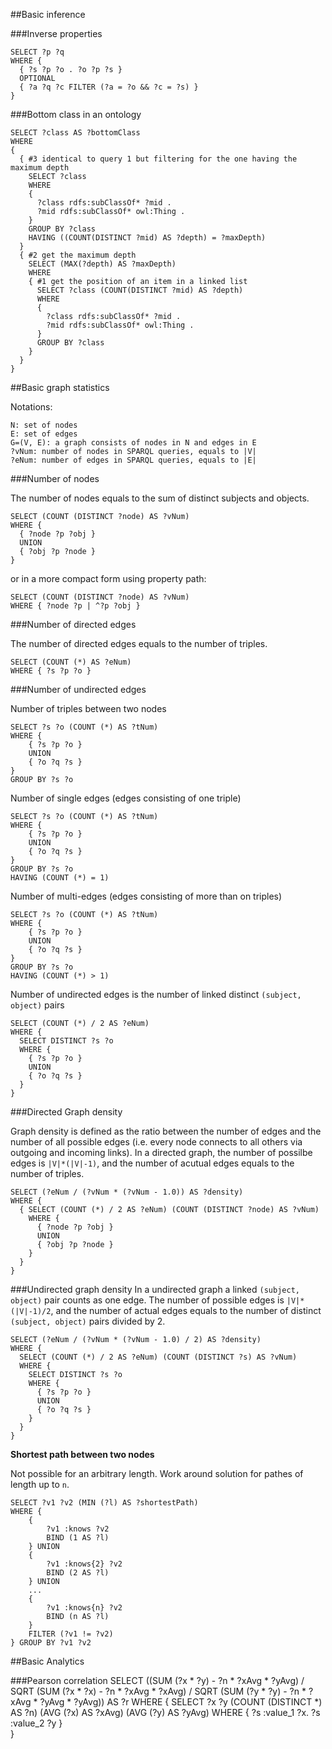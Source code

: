 ##Basic inference

###Inverse properties

    SELECT ?p ?q
    WHERE {
      { ?s ?p ?o . ?o ?p ?s }
      OPTIONAL 
      { ?a ?q ?c FILTER (?a = ?o && ?c = ?s) }
    }

###Bottom class in an ontology

    SELECT ?class AS ?bottomClass
    WHERE
    {
      { #3 identical to query 1 but filtering for the one having the maximum depth
        SELECT ?class 
        WHERE
        {
          ?class rdfs:subClassOf* ?mid . 
          ?mid rdfs:subClassOf* owl:Thing .
        } 
        GROUP BY ?class
        HAVING ((COUNT(DISTINCT ?mid) AS ?depth) = ?maxDepth)
      }
      { #2 get the maximum depth
        SELECT (MAX(?depth) AS ?maxDepth)
        WHERE
        { #1 get the position of an item in a linked list 
          SELECT ?class (COUNT(DISTINCT ?mid) AS ?depth)
          WHERE
          {
            ?class rdfs:subClassOf* ?mid . 
            ?mid rdfs:subClassOf* owl:Thing .
          } 
          GROUP BY ?class
        }
      }
    }

##Basic graph statistics

Notations:

    N: set of nodes
    E: set of edges
    G=(V, E): a graph consists of nodes in N and edges in E
    ?vNum: number of nodes in SPARQL queries, equals to |V|
    ?eNum: number of edges in SPARQL queries, equals to |E|

###Number of nodes

The number of nodes equals to the sum of distinct subjects and objects.

    SELECT (COUNT (DISTINCT ?node) AS ?vNum)
    WHERE { 
      { ?node ?p ?obj }
      UNION
      { ?obj ?p ?node }
    }

or in a more compact form using property path:

    SELECT (COUNT (DISTINCT ?node) AS ?vNum)
    WHERE { ?node ?p | ^?p ?obj }

###Number of directed edges

The number of directed edges equals to the number of triples.

    SELECT (COUNT (*) AS ?eNum)
    WHERE { ?s ?p ?o }

###Number of undirected edges

Number of triples between two nodes

    SELECT ?s ?o (COUNT (*) AS ?tNum)
    WHERE {
        { ?s ?p ?o }
        UNION
        { ?o ?q ?s }
    }
    GROUP BY ?s ?o

Number of single edges (edges consisting of one triple)

    SELECT ?s ?o (COUNT (*) AS ?tNum)
    WHERE {
        { ?s ?p ?o }
        UNION
        { ?o ?q ?s }
    }
    GROUP BY ?s ?o
    HAVING (COUNT (*) = 1)

Number of multi-edges (edges consisting of more than on triples)

    SELECT ?s ?o (COUNT (*) AS ?tNum)
    WHERE {
        { ?s ?p ?o }
        UNION
        { ?o ?q ?s }
    }
    GROUP BY ?s ?o
    HAVING (COUNT (*) > 1)

Number of undirected edges is the number of linked distinct `(subject, object)` pairs

    SELECT (COUNT (*) / 2 AS ?eNum)
    WHERE {
      SELECT DISTINCT ?s ?o
      WHERE {
        { ?s ?p ?o }
        UNION
        { ?o ?q ?s }
      }
    }

###Directed Graph density

Graph density is defined as the ratio between the number of edges and the number of all possible edges (i.e. every node connects to all others via outgoing and incoming links). In a directed graph, the number of possilbe edges is `|V|*(|V|-1)`, and the number of acutual edges equals to the number of triples.

    SELECT (?eNum / (?vNum * (?vNum - 1.0)) AS ?density)
    WHERE {
      { SELECT (COUNT (*) / 2 AS ?eNum) (COUNT (DISTINCT ?node) AS ?vNum)
        WHERE {
          { ?node ?p ?obj }
          UNION
          { ?obj ?p ?node }
        }
      }
    }

###Undirected graph density
In a undirected graph a linked `(subject, object)` pair counts as one edge. The number of possible edges is `|V|*(|V|-1)/2`, and the number of actual edges equals to the number of distinct `(subject, object)` pairs divided by 2.

    SELECT (?eNum / (?vNum * (?vNum - 1.0) / 2) AS ?density)
    WHERE {
      SELECT (COUNT (*) / 2 AS ?eNum) (COUNT (DISTINCT ?s) AS ?vNum)
      WHERE {
        SELECT DISTINCT ?s ?o
        WHERE {
          { ?s ?p ?o }
          UNION
          { ?o ?q ?s }
        }
      }
    }


**Shortest path between two nodes**

Not possible for an arbitrary length.
Work around solution for pathes of length up to `n`.

    SELECT ?v1 ?v2 (MIN (?l) AS ?shortestPath)
    WHERE {
        {
            ?v1 :knows ?v2
            BIND (1 AS ?l)
        } UNION 
        {
            ?v1 :knows{2} ?v2
            BIND (2 AS ?l)
        } UNION 
        ...
        {
            ?v1 :knows{n} ?v2
            BIND (n AS ?l)
        }  
        FILTER (?v1 != ?v2)
    } GROUP BY ?v1 ?v2



##Basic Analytics

###Pearson correlation
    SELECT ((SUM (?x * ?y) - ?n * ?xAvg * ?yAvg) / SQRT (SUM (?x * ?x) - ?n * ?xAvg * ?xAvg) / SQRT (SUM (?y * ?y) - ?n * ?xAvg * ?yAvg * ?yAvg)) AS ?r
    WHERE {
      SELECT ?x ?y (COUNT (DISTINCT *) AS ?n) (AVG (?x) AS ?xAvg) (AVG (?y) AS ?yAvg)
      WHERE {
        ?s :value_1 ?x.
        ?s :value_2 ?y
      }    
    }

